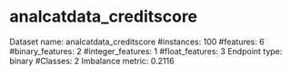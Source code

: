 # analcatdata_creditscore
Dataset name: analcatdata_creditscore
#instances: 100
#features: 6
  #binary_features: 2
  #integer_features: 1
  #float_features: 3
Endpoint type: binary
#Classes: 2
Imbalance metric: 0.2116

